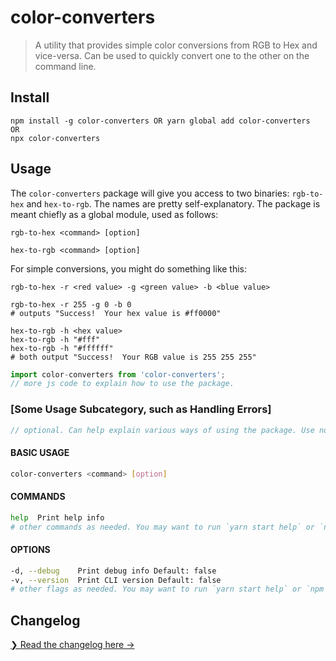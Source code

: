 # color-converters

> A utility that provides simple color conversions from RGB to Hex and vice-versa. Can be used to quickly convert one to the other on the command line.

## Install

```
npm install -g color-converters OR yarn global add color-converters
OR
npx color-converters
```

## Usage
The `color-converters` package will give you access to two binaries: `rgb-to-hex` and `hex-to-rgb`. The names are pretty self-explanatory. The package is meant chiefly as a global module, used as follows:

```shell
rgb-to-hex <command> [option]
```

```shell
hex-to-rgb <command> [option]
```

For simple conversions, you might do something like this:

```shell
rgb-to-hex -r <red value> -g <green value> -b <blue value>

rgb-to-hex -r 255 -g 0 -b 0
# outputs "Success!  Your hex value is #ff0000"
```

```shell
hex-to-rgb -h <hex value>
hex-to-rgb -h "#fff"
hex-to-rgb -h "#ffffff"
# both output "Success!  Your RGB value is 255 255 255"
```

```js
import color-converters from 'color-converters';
// more js code to explain how to use the package.
```

### [Some Usage Subcategory, such as Handling Errors]
```js
// optional. Can help explain various ways of using the package. Use none or as many as you need.
```

#### BASIC USAGE

```sh
color-converters <command> [option]
```

#### COMMANDS

```sh
help  Print help info
# other commands as needed. You may want to run `yarn start help` or `npm start help` and copy and paste the output.
```

#### OPTIONS

```sh
-d, --debug    Print debug info Default: false
-v, --version  Print CLI version Default: false
# other flags as needed. You may want to run `yarn start help` or `npm start help` and copy and paste the output.
```

## Changelog

[❯ Read the changelog here →](changelog.md)
